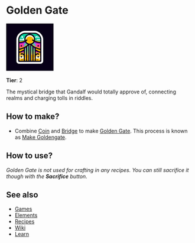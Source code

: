 # Golden Gate

![](../images/item.goldengate.png)

**Tier**: 2

The mystical bridge that Gandalf would totally approve of, connecting realms and charging tolls in riddles.

## How to make?

* Combine [Coin](/wiki/elements/coin) and [Bridge](/wiki/elements/bridge) to make [Golden Gate](/wiki/elements/golden-gate). This process is known as [Make Goldengate](/wiki/recipes/make-goldengate).

## How to use?

_Golden Gate is not used for crafting in any recipes. You can still sacrifice it though with the **Sacrifice** button._

## See also

* [Games](/wiki/games)
* [Elements](/wiki/elements)
* [Recipes](/wiki/recipes)
* [Wiki](/wiki/index)
* [Learn](/learn/index)
